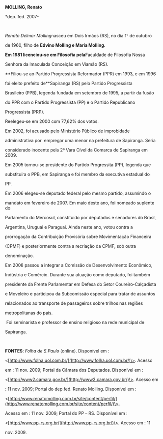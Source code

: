 **MOLLING, Renato**



\*dep. fed. 2007-



 



*Renato Delmar Molling*nasceu em Dois Irmãos (RS), no dia 1° de outubro

de 1960, filho de **Edvino Molling e Maria Molling.**



**Em 1981 licenciou-se em Filosofia pela**Faculdade de Filosofia Nossa

Senhora da Imaculada Conceição em Viamão (RS).



**Filiou-se ao Partido Progressista Reformador (PPR) em 1993, e em 1996

foi eleito prefeito de**Sapiranga (RS) pelo Partido Progressista

Brasileiro (PPB), legenda fundada em setembro de 1995, a partir da fusão

do PPR com o Partido Progressista (PP) e o Partido Republicano

Progressista (PRP).



Reelegeu-se em 2000 com 77,62% dos votos.



Em 2002, foi acusado pelo Ministério Público de improbidade

administrativa por  empregar uma menor na prefeitura de Sapiranga. Seria

considerado inocente pela 2ª Vara Cível da Comarca de Sapiranga em 2009.



Em 2005 tornou-se presidente do Partido Progressita (PP), legenda que

substituíra o PPB, em Sapiranga e foi membro da executiva estadual do

PP.



Em 2006 elegeu-se deputado federal pelo mesmo partido, assumindo o

mandato em fevereiro de 2007. Em maio deste ano, foi nomeado suplente do

Parlamento do Mercosul, constituído por deputados e senadores do Brasil,

Argentina, Uruguai e Paraguai. Ainda neste ano, votou contra a

prorrogação da Contribuição Provisória sobre Movimentação Financeira

(CPMF) e posteriormente contra a recriação da CPMF, sob outra

denominação.



Em 2008 passou a integrar a Comissão de Desenvolvimento Econômico,

Indústria e Comércio. Durante sua atuação como deputado, foi também

presidente da Frente Parlamentar em Defesa do Setor Coureiro-Calçadista

e Moveleiro e participou da Subcomissão especial para tratar de assuntos

relacionados ao transporte de passageiros sobre trilhos nas regiões

metropolitanas do país.



 Foi seminarista e professor de ensino religioso na rede municipal de

Sapiranga.



 



**FONTES**: *Folha de S.Paulo* (online). Disponível em :

\<[http://www.folha.uol.com.br/](http://www.folha.uol.com.br/)\>. Acesso

em : 11 nov. 2009; Portal da Câmara dos Deputados. Disponível em :

\<[http://www2.camara.gov.br/](http://www2.camara.gov.br/)\>. Acesso em

: 11 nov. 2009; Portal do dep.fed. Renato Molling. Disponível em :

\<[http://www.renatomolling.com.br/site/content/perfil/](http://www.renatomolling.com.br/site/content/perfil/)\>.

Acesso em : 11 nov. 2009; Portal do PP – RS. Disponível em :

\<[http://www.pp-rs.org.br/](http://www.pp-rs.org.br/)\>. Acesso em : 11

nov. 2009.



 

